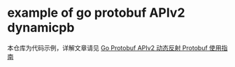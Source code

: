 # example of go protobuf APIv2 dynamicpb

本仓库为代码示例，详解文章请见 [Go Protobuf APIv2 动态反射 Protobuf 使用指南](https://farer.org/go-protobuf-apiv2-reflect-dynamicpb/)